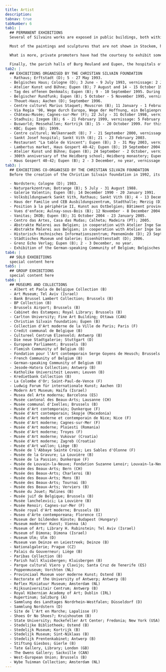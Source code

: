 ```yaml
---
title: Artist
description: 
tabnav: true
tabNumber: 6
tab1: |
  ## PERMANENT EXHIBITIONS
  Several of Silvains works are exposed in public buildings, both within the German-speaking Community of Belgium and elsewhere - for instance at the headquarters of the European Commission in the Berlaymont building in Brussels, where president José Manuel Barroso inaugurated the exhibition "Summa artis" on 18 May 2006.

  Most of the paintings and sculptures that are not shown in Stockem, however, can be found in the government and administration buildings of the German-speaking Community, as much in Eupen as in other parts of Belgium and the world. Indeed, there are paintings in the administrative buildings in Eupen and Sankt Vith, in the employment centre of Eupen, at the seats of the broadcast station Belgischer Rundfunk and the newspaper Grenz Echo - but also in the German-speaking Communities permanent missions, be it in Berlin or in the Ancien Hôtel de Brouckère in Brussels.

  What is more, private promoters have had the courtesy to exhibit some of their artworks in places such as the seat of Workgroup Thona, now Hexagon, or the publishing house of the only German-speaking newspaper of Belgium, the Grenz Echo.

  Finally, the parish halls of Burg Reuland and Eupen, the hospitals of Eupen and Sankt Vith, or the Eupen day-care centre and public centre for social welfare also borrowed several of the foundation's paintings.
tab2: |
  ## EXHIBITIONS ORGANISED BY THE CHRISTIAN SILVAIN FOUNDATION
  - Rathaus; Erftstadt (D); 5 - 27 May 1993.
  - Belgisches Haus; Cologne (D); 3 June - 9 July 1993, vernissage: 2 June.
  - Atelier Kunst und Bühne; Eupen (B); 7 August and 14 - 15 October 1995.
  - Tag des offenen Denkmals; Eupen (B); 9 - 10 September 1995. During the Belgian "heritage days", artworks by Silvain were displayed in the old Heidberg monastery in Eupen, to demonstrate that the latter could well be used as a gallery or museum.
  - Belgischer Rundfunk; Eupen (B); 5 October - 5 November 1995, vernissage: 4 October.
  - Thouet-Haus; Aachen (D); September 1996.
  - Centre culturel Marius Staquet; Mouscron (B); 11 January - 1 February 1998, vernissage: 10 January.
  - Via Regia '98, Wege durch Europa, Wege der Hoffnung, ein Belgienprojekt; Haus Dacheröden; Erfurt (D); 4 - 31 May 1998, vernissage: 30 April.
  - Château-Musée; Cagnes-sur-Mer (F); 22 July - 31 October 1998, vernissage: 21 July.
  - Stadhuis; Izegem (B); 6 - 21 February 1999, vernissage: 5 February.
  - Busworld; Messehallen; Kortrijk (B); 15 - 20 October 1999. For this exhibition, Silvain painted a bus which has been used in Flanders since then.
  - KBC; Eupen (B); 1999.
  - Centre culturel; Welkenraedt (B); 7 - 21 September 2000, vernissage: 8 September.
  - Sankt Josef hospital; Sankt Vith (B); 21 - 23 February 2003.
  - Restaurant "La table de Vincent"; Eupen (B); 3 - 31 May 2003, vernissage: 8 - 9 May. Landschaftsverband Rheinland; Cologne (D); March 2004, vernissage: 8 March.
  - Lambertus market, Haus Gospert 40-42; Eupen (B); 19 September 2004.
  - Atelier Kunst und Bühne; Eupen (B); 24 September - 2 October, vernissage: 23 September.
  - 300th anniversary of the Heidberg school; Heidberg monastery; Eupen (B); 15 October 2006.
  - Haus Gospert 40-42; Eupen (B); 2 - 3 December, no year, vernissage: 1 December.
tab3: |
  ## EXHIBITIONS CO-ORGANISED BY THE CHRISTIAN SILVAIN FOUNDATION
  Before the creation of the Christian Silvain foundation in 1992, its founding members already helped promoting the artist's oeuvre, mainly with pictures on loan from Silvain himself. Furthermore, the foundation co-organised several exhibitions together with other associations. These exhibitions include:

  - Nordstern; Cologne (D); 1983.
  - Naturparkzentrum; Botrange (B); 5 July - 31 August 1988.
  - Galerie Valentin; Eupen (B); 14 December 1990 - 20 January 1991.
  - Volksbildungswerk Sankt Vith, Rathaus; Sankt Vith (B); 4 - 13 December 1992.
  - Haus der Familie und CEB Ausbildungszentrum, Stadthalle; Merzig (D); 11 June and 17 - 29 June 1996.
  - Position à la périphérie II, Kunst aus Ostbelgien; Bâtiment provincial Solvay; Charleroi (B);  6 September -  7 October 2001, vernissage: 1 September.
  - Vues d'enface; Aulnay-sous-Bois (B); 12 November - 8 December 2004.
  - Vanitas; IKOB; Eupen (B); 31 October 2004 - 23 January 2005.
  - Centro das Artes, Casa das Mudas; Calheta; Madeira (PT); 2005.
  - Abstrakte Malerei aus Belgien; in cooperation with Atelier Inge Sauren; Galerie Dorothea Schrade; Leutkirch-Diepoldshofen (D); 25 June - 6 August 2006.
  - Abstrakte Malerei aus Belgien; in cooperation with Atelier Inge Sauren from Walhorn; ministry of the German- speaking Community of Belgium; Eupen (B); 17 September - 17 October 2006.
  - Historisch-technisches Informationszentrum; Peenemünde (D); 23 September 2005 - 31 March 2006.
  - Städtisches Museum und Galerie; Eisenhüttenstadt (D); 2006.
  - Grenz Echo Verlag; Eupen (B); 2 - 3 December, no year.
  - Exhibition of the German-speaking Community of Belgium; Belgisches Haus; Cologne (D); no year.
tab4: |
  ## SOLO EXHIBITIONS
  special content here
tab5: |
  ## GROUP EXHIBITIONS
  special content here
tab6: |
  ## MUSEUMS AND COLLECTIONS
  - Albert et Paola de Belgique Collection (B)
  - Art Museum; Tel Aviv (Israel)
  - Bank Brussel Lambert Collection; Brussels (B)
  - BP Collection (B)
  - Brussels Airport; Brussels (B)
  - Cabinet des Estampes; Royal Library; Brussels (B)
  - Carlton University; Fine Art Building; Ottawa (CAN)
  - Christian Silvain foundation; Eupen (B)
  - Collection d'Art moderne de la Ville de Paris; Paris (F)
  - Credit communal de Belgique (B)
  - Cultureel Centrum Elzenveld; Antwerp (B)
  - Die neue Stadtgalerie; Stuttgart (D)
  - European Parliament; Brussels (B)
  - Flemish Community of Belgium (B)
  - Fondation pour l'Art contemporain Serge Goyens de Heusch; Brussels (B)
  - French Community of Belgium (B)
  - German-speaking Community of Belgium (B)
  - Jesode-Hatora Collection; Antwerp (B)
  - Katholike Universiteit Leuven; Leuven (B)
  - Kredietbank Collection (B)
  - La Colombe d'Or; Saint-Paul-de-Vence (F)
  - Ludwig Forum für internationale Kunst; Aachen (D)
  - Modern Art Museum; Haifa (Israel)
  - Musea del Arte moderna; Barcelona (ES)
  - Musée cantonal des Beaux-Arts; Lausanne (CH)
  - Musée communal d'Ixelles; Brussels (B)
  - Musée d'Art contemporain; Dunkerque (F)
  - Musée d'Art contemporain; Skopje (Macedonia)
  - Musée d'Art moderne et contemporain de Nice; Nice (F)
  - Musée d'Art moderne; Cagnes-sur-Mer (F)
  - Musée d'Art moderne; Ploiesti (Romania)
  - Musée d'Art moderne; Troyes (F)
  - Musée d'Art moderne; Vukovar (Croatia)
  - Musée d'Art moderne; Zagreb (Croatia)
  - Musée d'Art wallon; Liège (B)
  - Musée de l'Abbaye Sainte Croix; Les Sables d'Olonne (F)
  - Musée de la Gravure; La Louvière (B)
  - Musée de la Passion; Dunkerque (F)
  - Musée de Louvain-la-Neuve; Fondation Suzanne Lenoir; Louvain-la-Neuve (B)
  - Musée des Beaux-Arts; Bern (CH)
  - Musée des Beaux-Arts; Charleroi (B)
  - Musée des Beaux-Arts; Mons (B)
  - Musée des Beaux-Arts; Tournai (B)
  - Musée des Beaux-Arts; Verviers (B)
  - Musée du Jouet; Malines (B)
  - Musée juif de Belgique; Brussels (B)
  - Musée lanchelevici; La Louvière (B)
  - Musée Renoir; Cagnes-sur-Mer (F)
  - Musée royal d'Art moderne; Brussels (B)
  - Museo d'Arte contemporeana; Florence (I)
  - Museum der bildenden Künste; Budapest (Hungary)
  - Museum moderner Kunst; Vienna (A)
  - Museum of Art; Library H. Rubinstein; Tel Aviv (Israel)
  - Museum of Dimona; Dimona (Israel)
  - Museum Ulm; Ulm (D)
  - Museum van Deinze en Leiestreek; Deinze (B)
  - Nationalgalerie; Prague (CZ)
  - Palais du Gouverneur; Liège (B)
  - Paribas Collection (B)
  - Parish hall Kluisbergen; Kluisbergen (B)
  - Parque cultural Viero y Clavijo; Santa Cruz de Tenerife (ES)
  - Poppenmuseum; Vorchten (NL)
  - Provinciaal Museum voor moderne Kunst; Ostend (B)
  - Rectorate of the University of Antwerp; Antwerp (B)
  - Reflex Miniatuur Museum; Amsterdam (NL)
  - Rijksuniversitair Centrum; Antwerp (B)
  - Royal Hibernian Academy of Art; Dublin (IRL)
  - Rupertinum; Salzburg (A)
  - Sammlung des Landtages Nordrhein-Westfalen; Düsseldorf (D)
  - Sammlung Nordstern (D)
  - Site de l'Art en Marche; Lapalisse (F)
  - Shoes Or No Shoes?; Kruishoutem (B)
  - State University; Rockefeller Art Center; Fredonia; New York (USA)
  - Stedelijke Bibliotheek; Ostend (B)
  - Stedelijk Museum; Kortrijk (B)
  - Stedelijk Museum; Sint-Niklaas (B)
  - Stedelijk Prentenkabinet; Antwerp (B)
  - Stiftung Giesbos; Gierle (B)
  - Tate Gallery, Library; London (GB)
  - The Owens Gallery; Sackville (CAN)
  - West-European Union; Brussels (B)
  - Wybe Tuinman Collection; Amsterdam (NL)
---
```






